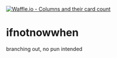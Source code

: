 [![Waffle.io - Columns and their card count](https://badge.waffle.io/Annastaciahubbard/ifnotnowwhen.png?columns=all)](https://waffle.io/Annastaciahubbard/ifnotnowwhen?utm_source=badge)
# ifnotnowwhen
branching out, no pun intended
